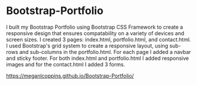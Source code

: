 # Bootstrap-Portfolio

I built my Bootstrap Portfolio using Bootstrap CSS Framework to create a responsive design that ensures compatability on a variety of devices and screen sizes. I created 3 pages: index.html, portfolio.html, and contact.html. I used Bootstrap's grid system to create a responsive layout, using sub-rows and sub-columns in the portfolio.html. For each page I added a navbar and sticky footer. For both index.html and portfolio.html I added responsive images and for the contact.html I added 3 forms. 

https://meganlcoppins.github.io/Bootstrap-Portfolio/

